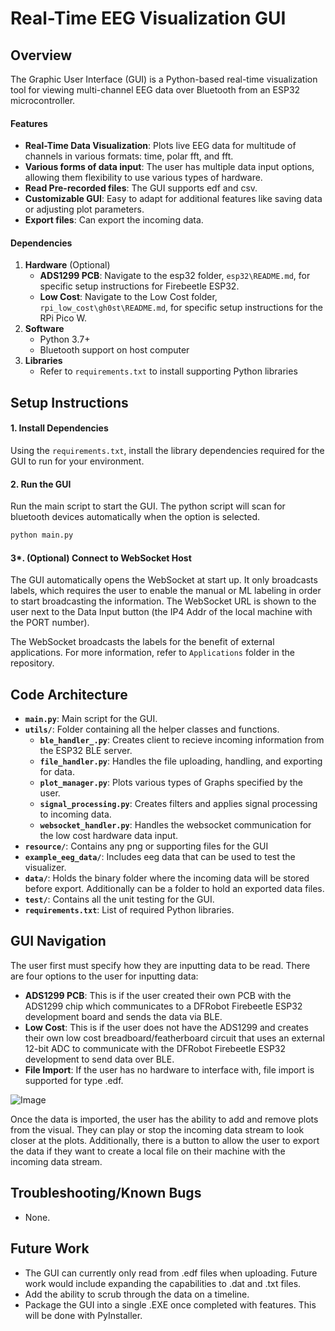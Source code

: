 # Real-Time EEG Visualization GUI
## Overview

The Graphic User Interface (GUI) is a Python-based real-time visualization tool for viewing multi-channel EEG data over Bluetooth from an ESP32 microcontroller. 

#### Features

- **Real-Time Data Visualization**: Plots live EEG data for multitude of channels in various formats: time, polar fft, and fft.
- **Various forms of data input**: The user has multiple data input options, allowing them flexibility to use various types of hardware.
- **Read Pre-recorded files**: The GUI supports edf and csv.
- **Customizable GUI**: Easy to adapt for additional features like saving data or adjusting plot parameters.
- **Export files**: Can export the incoming data.

#### Dependencies
1. **Hardware** (Optional)
    - **ADS1299 PCB**: Navigate to the esp32 folder, ```esp32\README.md```, for specific setup instructions for Firebeetle ESP32.
    - **Low Cost**: Navigate to the Low Cost folder, ```rpi_low_cost\gh0st\README.md```, for specific setup instructions for the RPi Pico W.
2. **Software**
    - Python 3.7+
    - Bluetooth support on host computer
3. **Libraries**
    - Refer to ```requirements.txt``` to install supporting Python libraries

## Setup Instructions

#### 1. Install Dependencies
Using the ```requirements.txt```, install the library dependencies required for the GUI to run for your environment.

#### 2. Run the GUI
Run the main script to start the GUI. The python script will scan for bluetooth devices automatically when the option is selected.

```bash
python main.py
```

#### 3*. (Optional) Connect to WebSocket Host
The GUI automatically opens the WebSocket at start up. It only broadcasts labels, which requires the user to enable the manual or ML labeling in order to start broadcasting the information. The WebSocket URL is shown to the user next to the Data Input button (the IP4 Addr of the local machine with the PORT number).

The WebSocket broadcasts the labels for the benefit of external applications. For more information, refer to ```Applications``` folder in the repository.

## Code Architecture

- **`main.py`**: Main script for the GUI.
- **`utils/`**: Folder containing all the helper classes and functions.
  - **`ble_handler_.py`**: Creates client to recieve incoming information from the ESP32 BLE server.
  - **`file_handler.py`**: Handles the file uploading, handling, and exporting for data. 
  - **`plot_manager.py`**: Plots various types of Graphs specified by the user.
  - **`signal_processing.py`**: Creates filters and applies signal processing to incoming data.
  - **`websocket_handler.py`**: Handles the websocket communication for the low cost hardware data input. 
- **`resource/`**: Contains any png or supporting files for the GUI
- **`example_eeg_data/`**: Includes eeg data that can be used to test the visualizer.
- **`data/`**: Holds the binary folder where the incoming data will be stored before export. Additionally can be a folder to hold an exported data files.
- **`test/`**: Contains all the unit testing for the GUI.
- **`requirements.txt`**: List of required Python libraries.

## GUI Navigation
The user first must specify how they are inputting data to be read. There are four options to the user for inputting data:
- **ADS1299 PCB**: This is if the user created their own PCB with the ADS1299 chip which communicates to a DFRobot Firebeetle ESP32 development board and sends the data via BLE.
- **Low Cost**: This is if the user does not have the ADS1299 and creates their own low cost breadboard/featherboard circuit that uses an external 12-bit ADC to communicate with the DFRobot Firebeetle ESP32 development to send data over BLE.
- **File Import**: If the user has no hardware to interface with, file import is supported for type .edf.

![Image](https://github.com/user-attachments/assets/1f83893d-0a6c-4ae3-8a1f-48e3472557cb)

Once the data is imported, the user has the ability to add and remove plots from the visual. They can play or stop the incoming data stream to look closer at the plots. Additionally, there is a button to allow the user to export the data if they want to create a local file on their machine with the incoming data stream.

## Troubleshooting/Known Bugs
- None.

## Future Work
- The GUI can currently only read from .edf files when uploading. Future work would include expanding the capabilities to .dat and .txt files. 
- Add the ability to scrub through the data on a timeline.
- Package the GUI into a single .EXE once completed with features. This will be done with PyInstaller.